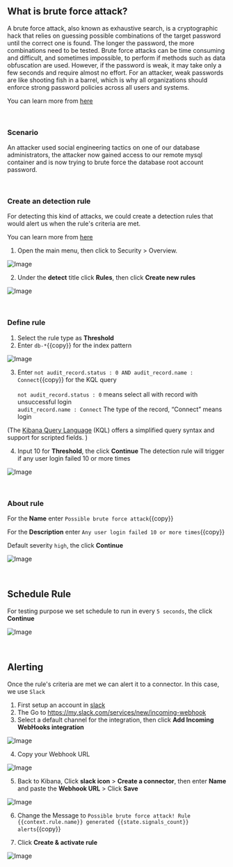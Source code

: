 ## What is brute force attack?

A brute force attack, also known as exhaustive search, is a cryptographic hack that relies on guessing possible combinations of the target password until the correct one is found. The longer the password, the more combinations need to be tested. Brute force attacks can be time consuming and difficult, and sometimes impossible, to perform if methods such as data obfuscation are used. However, if the password is weak, it may take only a few seconds and require almost no effort. For an attacker, weak passwords are like shooting fish in a barrel, which is why all organizations should enforce strong password policies across all users and systems.

You can learn more from [here](https://www.forcepoint.com/zh-hant/cyber-edu/brute-force-attack)

<br/>

### Scenario

An attacker used social engineering tactics on one of our database administrators, the attacker now gained access to our remote mysql container and is now trying to brute force the database root account password.

<br/>

### Create an detection rule

For detecting this kind of attacks, we could create a detection rules that would alert us when the rule's criteria are met.

You can learn more from [here](https://www.elastic.co/guide/en/security/current/rules-ui-create.html#rules-ui-create)

1. Open the main menu, then click to Security > Overview.

![Image](./assets/sec_menu.png)

2. Under the **detect** title click **Rules**, then click **Create new rules**

![Image](./assets/new_rule.png)

<br/>

### Define rule

1. Select the rule type as **Threshold**
2. Enter `db-*`{{copy}} for the index pattern

![Image](./assets/rule_1.png)

3. Enter `not audit_record.status : 0 AND audit_record.name : Connect`{{copy}} for the KQL query
   <br/>
   <br/>
   `not audit_record.status : 0` means select all with record with unsuccessful login
   <br/>
   `audit_record.name : Connect` The type of the record, “Connect” means login

(The [Kibana Query Language](https://www.elastic.co/guide/en/kibana/7.15/kuery-query.html) (KQL) offers a simplified query syntax and support for scripted fields. )

4. Input 10 for **Threshold**, the click **Continue**
   The detection rule will trigger if any user login failed 10 or more times

![Image](./assets/rule_1_2.png)

<br/>

### About rule

For the **Name** enter `Possible brute force attack`{{copy}}

For the **Description** enter `Any user login failed 10 or more times`{{copy}}

Default severity `high`, the click **Continue**

![Image](./assets/rule_1_3.png)

<br/>

## Schedule Rule

For testing purpose we set schedule to run in every `5 seconds`, the click **Continue**

![Image](./assets/rule_1_4.png)

<br/>

## Alerting

Once the rule's criteria are met we can alert it to a connector. In this case, we use `Slack`

1. First setup an account in [slack](https://slack.com/get-started#/createnew)
2. The Go to https://my.slack.com/services/new/incoming-webhook
3. Select a default channel for the integration, then click **Add Incoming WebHooks integration**

![Image](./assets/slack_1.png)

4. Copy your Webhook URL

![Image](./assets/slack_2.png)

5. Back to Kibana, Click **slack icon** > **Create a connector**, then enter **Name** and paste the **Webhook URL** > Click **Save**

![Image](./assets/slack_3.png)

6. Change the Message to `Possible brute force attack! Rule {{context.rule.name}} generated {{state.signals_count}} alerts`{{copy}}

7. Click **Create & activate rule**

![Image](./assets/slack_4.png)
